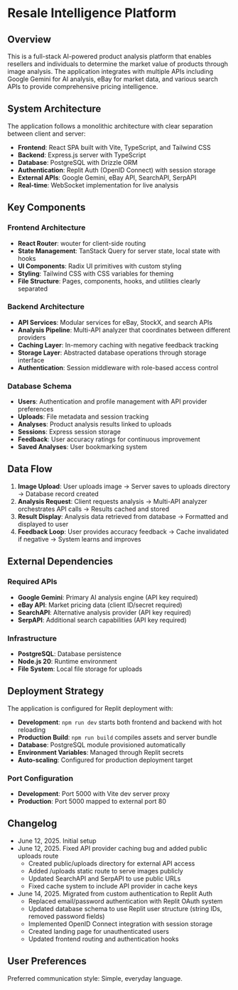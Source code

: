 # Resale Intelligence Platform

## Overview

This is a full-stack AI-powered product analysis platform that enables resellers and individuals to determine the market value of products through image analysis. The application integrates with multiple APIs including Google Gemini for AI analysis, eBay for market data, and various search APIs to provide comprehensive pricing intelligence.

## System Architecture

The application follows a monolithic architecture with clear separation between client and server:

- **Frontend**: React SPA built with Vite, TypeScript, and Tailwind CSS
- **Backend**: Express.js server with TypeScript
- **Database**: PostgreSQL with Drizzle ORM
- **Authentication**: Replit Auth (OpenID Connect) with session storage
- **External APIs**: Google Gemini, eBay API, SearchAPI, SerpAPI
- **Real-time**: WebSocket implementation for live analysis

## Key Components

### Frontend Architecture
- **React Router**: wouter for client-side routing
- **State Management**: TanStack Query for server state, local state with hooks
- **UI Components**: Radix UI primitives with custom styling
- **Styling**: Tailwind CSS with CSS variables for theming
- **File Structure**: Pages, components, hooks, and utilities clearly separated

### Backend Architecture
- **API Services**: Modular services for eBay, StockX, and search APIs
- **Analysis Pipeline**: Multi-API analyzer that coordinates between different providers
- **Caching Layer**: In-memory caching with negative feedback tracking
- **Storage Layer**: Abstracted database operations through storage interface
- **Authentication**: Session middleware with role-based access control

### Database Schema
- **Users**: Authentication and profile management with API provider preferences
- **Uploads**: File metadata and session tracking
- **Analyses**: Product analysis results linked to uploads
- **Sessions**: Express session storage
- **Feedback**: User accuracy ratings for continuous improvement
- **Saved Analyses**: User bookmarking system

## Data Flow

1. **Image Upload**: User uploads image → Server saves to uploads directory → Database record created
2. **Analysis Request**: Client requests analysis → Multi-API analyzer orchestrates API calls → Results cached and stored
3. **Result Display**: Analysis data retrieved from database → Formatted and displayed to user
4. **Feedback Loop**: User provides accuracy feedback → Cache invalidated if negative → System learns and improves

## External Dependencies

### Required APIs
- **Google Gemini**: Primary AI analysis engine (API key required)
- **eBay API**: Market pricing data (client ID/secret required)
- **SearchAPI**: Alternative analysis provider (API key required)
- **SerpAPI**: Additional search capabilities (API key required)

### Infrastructure
- **PostgreSQL**: Database persistence
- **Node.js 20**: Runtime environment
- **File System**: Local file storage for uploads

## Deployment Strategy

The application is configured for Replit deployment with:

- **Development**: `npm run dev` starts both frontend and backend with hot reloading
- **Production Build**: `npm run build` compiles assets and server bundle
- **Database**: PostgreSQL module provisioned automatically
- **Environment Variables**: Managed through Replit secrets
- **Auto-scaling**: Configured for production deployment target

### Port Configuration
- **Development**: Port 5000 with Vite dev server proxy
- **Production**: Port 5000 mapped to external port 80

## Changelog
- June 12, 2025. Initial setup
- June 12, 2025. Fixed API provider caching bug and added public uploads route
  - Created public/uploads directory for external API access
  - Added /uploads static route to serve images publicly
  - Updated SearchAPI and SerpAPI to use public URLs
  - Fixed cache system to include API provider in cache keys
- June 14, 2025. Migrated from custom authentication to Replit Auth
  - Replaced email/password authentication with Replit OAuth system
  - Updated database schema to use Replit user structure (string IDs, removed password fields)
  - Implemented OpenID Connect integration with session storage
  - Created landing page for unauthenticated users
  - Updated frontend routing and authentication hooks

## User Preferences

Preferred communication style: Simple, everyday language.